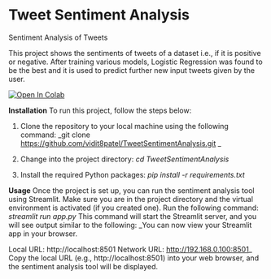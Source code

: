 # Tweet Sentiment Analysis
Sentiment Analysis of Tweets

This project shows the sentiments of tweets of a dataset i.e., if it is positive or negative. After training various models, Logistic Regression was found to be the best and it is used to predict further new input tweets given by the user.

<a href="https://colab.research.google.com/drive/1CkEBxtG98w0BzTnUneqBZzfyC3hk8Y8r?usp=sharing">
  <img src="https://colab.research.google.com/assets/colab-badge.svg" alt="Open In Colab"/>
</a>

**Installation**
To run this project, follow the steps below:

1) Clone the repository to your local machine using the following command:
_git clone https://github.com/vidit8patel/TweetSentimentAnalysis.git
_
2) Change into the project directory:
_cd TweetSentimentAnalysis_

3) Install the required Python packages:
_pip install -r requirements.txt_


**Usage**
Once the project is set up, you can run the sentiment analysis tool using Streamlit. Make sure you are in the project directory and the virtual environment is activated (if you created one). Run the following command:
_streamlit run app.py_
This command will start the Streamlit server, and you will see output similar to the following:
  _You can now view your Streamlit app in your browser.

  Local URL: http://localhost:8501
  Network URL: http://192.168.0.100:8501_
Copy the local URL (e.g., http://localhost:8501) into your web browser, and the sentiment analysis tool will be displayed.
